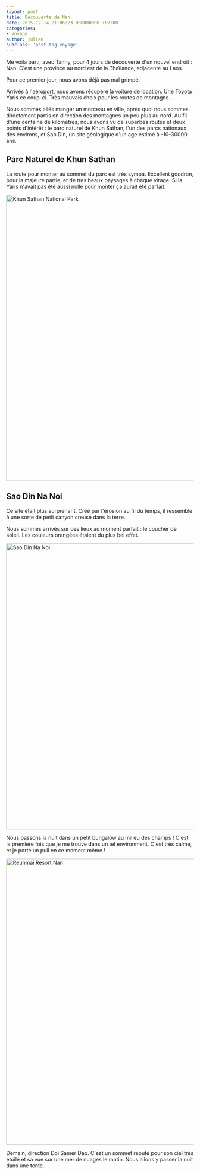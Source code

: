 ```yaml
---
layout: post
title: Découverte de Nan
date: 2015-12-14 21:06:23.000000000 +07:00
categories:
- Voyage
author: julien
subclass: 'post tag-voyage'
---
```


Me voila parti, avec Tanny, pour 4 jours de découverte d'un nouvel endroit : Nan. C'est une province au nord est de la Thaïlande, adjacente au Laos.

Pour ce premier jour, nous avons déjà pas mal grimpé.

Arrivés à l'aéroport, nous avons récupéré la voiture de location. Une Toyota Yaris ce coup-ci. Très mauvais choix pour les routes de montagne...

Nous sommes allés manger un morceau en ville, après quoi nous sommes directement partis en direction des montagnes un peu plus au nord.
Au fil d'une centaine de kilomètres, nous avons vu de superbes routes et deux points d'intérêt : le parc naturel de Khun Sathan, l'un des parcs nationaux des environs, et Sao Din, un site géologique d'un age estimé à -10-30000 ans.
 
<h2>Parc Naturel de Khun Sathan</h2>

La route pour monter au sommet du parc est très sympa. Excellent goudron, pour la majeure partie, et de très beaux paysages à chaque virage. Si la Yaris n'avait pas été aussi nulle pour monter ça aurait été parfait.

<img src="{{ site.baseurl }}/assets/images/P1010815-Medium.jpg" alt="Khun Sathan National Park" width="1024" height="768" />

<h2>Sao Din Na Noi</h2>

Ce site était plus surprenant. Créé par l'érosion au fil du temps, il ressemble à une sorte de petit canyon creusé dans la terre.

Nous sommes arrivés sur ces lieux au moment parfait : le coucher de soleil. Les couleurs orangées étaient du plus bel effet.

<img src="{{ site.baseurl }}/assets/images/P1010830-Medium.jpg" alt="Sao Din Na Noi" width="1024" height="768" />

Nous passons la nuit dans un petit bungalow au milieu des champs ! C'est la première fois que je me trouve dans un tel environment. C'est très calme, et je porte un pull en ce moment même !

<img src="{{ site.baseurl }}/assets/images/P1010804-Medium.jpg" alt="Reunmai Resort Nan" width="1024" height="768" />

Demain, direction Doi Samer Dao. C'est un sommet réputé pour son ciel très étoilé et sa vue sur une mer de nuages le matin. Nous allons y passer la nuit dans une tente.
